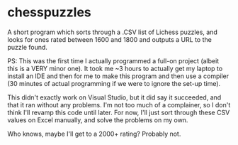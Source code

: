 # chesspuzzles
A short program which sorts through a .CSV list of Lichess puzzles, and looks for ones rated between 1600 and 1800 and outputs a URL to the puzzle found.

PS: This was the first time I actually programmed a full-on project (albeit this is a VERY minor one). It took me ~3 hours to actually get my laptop to install an IDE and then for me to make this program and then use a compiler (30 minutes of actual programming if we were to ignore the set-up time).

This didn't exactly work on Visual Studio, but it did say it succeeded, and that it ran without any problems. I'm not too much of a complainer, so I don't think I'll revamp this code until later. For now, I'll just sort through these CSV values on Excel manually, and solve the problems on my own.

Who knows, maybe I'll get to a 2000+ rating? Probably not.
